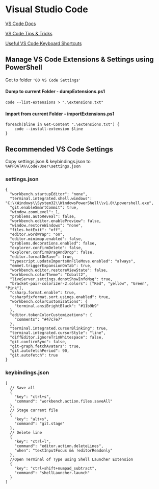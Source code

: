 # Visual Studio Code

[VS Code Docs](https://code.visualstudio.com/docs)

[VS Code Tips & Tricks](https://github.com/Microsoft/vscode-tips-and-tricks)

[Useful VS Code Keyboard Shortcuts](https://zellwk.com/blog/useful-vscode-keyboard-shortcuts/)

## Manage VS Code Extensions & Settings using PowerShell

Got to folder `'00 VS Code Settings'`

#### Dump to current Folder - dumpExtensions.ps1

```
code --list-extensions > ".\extensions.txt"
```

#### Import from current Folder - importExtensions.ps1

```
foreach($line in Get-Content ".\extensions.txt") {
    code --install-extension $line
}
```

## Recommended VS Code Settings

Copy settings.json & keybindings.json to `%APPDATA%\Code\User\settings.json`

### settings.json

```
{
  "workbench.startupEditor": "none",
  "terminal.integrated.shell.windows": "C:\\Windows\\System32\\WindowsPowerShell\\v1.0\\powershell.exe",
  "git.enableSmartCommit": true,
  "window.zoomLevel": 1,
  "problems.autoReveal": false,
  "workbench.editor.enablePreview": false,
  "window.restoreWindows": "none",
  "files.hotExit": "off",
  "editor.wordWrap": "on",
  "editor.minimap.enabled": false,
  "problems.decorations.enabled": false,
  "explorer.confirmDelete": false,
  "explorer.confirmDragAndDrop": false,
  "editor.formatOnSave": true,
  "typescript.updateImportsOnFileMove.enabled": "always",
  "emmet.triggerExpansionOnTab": true,
  "workbench.editor.restoreViewState": false,
  "workbench.colorTheme": "Cobalt2",
  "liveServer.settings.donotShowInfoMsg": true,
  "bracket-pair-colorizer-2.colors": ["Red", "yellow", "Green", "Pink"],
  "csharp.format.enable": true,
  "csharpfixformat.sort.usings.enabled": true,
  "workbench.colorCustomizations": {
    "terminal.ansiBrightBlack": "#11b9b9"
  },
  "editor.tokenColorCustomizations": {
    "comments": "#47c7e7"
  },
  "terminal.integrated.cursorBlinking": true,
  "terminal.integrated.cursorStyle": "line",
  "diffEditor.ignoreTrimWhitespace": false,
  "git.confirmSync": false,
  "git-graph.fetchAvatars": true,
  "git.autofetchPeriod": 90,
  "git.autofetch": true
}
```

### keybindings.json

```
[
  // Save all
  {
    "key": "ctrl+s",
    "command": "workbench.action.files.saveAll"
  },
  // Stage current file
  {
    "key": "alt+s",
    "command": "git.stage"
  },
  // Delete line
  {
    "key": "ctrl+l",
    "command": "editor.action.deleteLines",
    "when": "textInputFocus && !editorReadonly"
  },
  //Open Terminal of Type using Shell Launcher Extension
  {
    "key": "ctrl+shift+numpad_subtract",
    "command": "shellLauncher.launch"
  }
]
```
